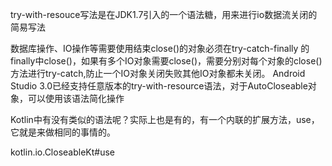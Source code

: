 try-with-resouce写法是在JDK1.7引入的一个语法糖，用来进行io数据流关闭的简易写法







数据库操作、IO操作等需要使用结束close()的对象必须在try-catch-finally 的finally中close()，如果有多个IO对象需要close()，需要分别对每个对象的close()方法进行try-catch,防止一个IO对象关闭失败其他IO对象都未关闭。
Android Studio 3.0已经支持任意版本的try-with-resource语法，对于AutoCloseable对象，可以使用该语法简化操作





Kotlin中有没有类似的语法呢？实际上也是有的，有一个内联的扩展方法，use，它就是来做相同的事情的。



kotlin.io.CloseableKt#use

